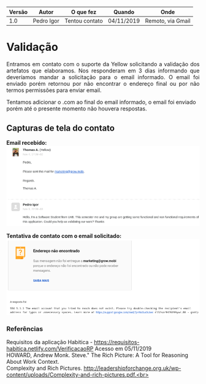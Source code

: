 |Versão| Autor | O que fez |  Quando | Onde |
|------|------| --------  |-------- | -----|
|1.0| Pedro Igor | Tentou contato |04/11/2019| Remoto, via Gmail|

# Validação

<p align="justify">Entramos em contato com o suporte da Yellow solicitando a validação dos artefatos que elaboramos. Nos responderam em 3 dias informando que deveríamos mandar a solicitação para o email informado. O email foi enviado porém retornou por não encontrar o endereço final ou por não termos permissões para enviar email.</p>

Tentamos adicionar o .com ao final do email informado, o email foi enviado porém até o presente momento não houvera respostas.

## Capturas de tela do contato
**Email recebido:**
![](../../img/analise/validacao/print_email_recebido.png)

**Tentativa de contato com o email solicitado:**
![](../../img/analise/validacao/print_email_nao_enviado.png)

### Referências
Requisitos da aplicação Habitica - <https://requisitos-habitica.netlify.com/VerificacaoRP> Acesso em 05/11/2019<br>
HOWARD, Andrew Monk. Steve." The Rich Picture: A Tool for Reasoning About Work Context.<br>
Complexity and Rich Pictures. http://leadershipforchange.org.uk/wp-content/uploads/Complexity-and-rich-pictures.pdf.<br>
